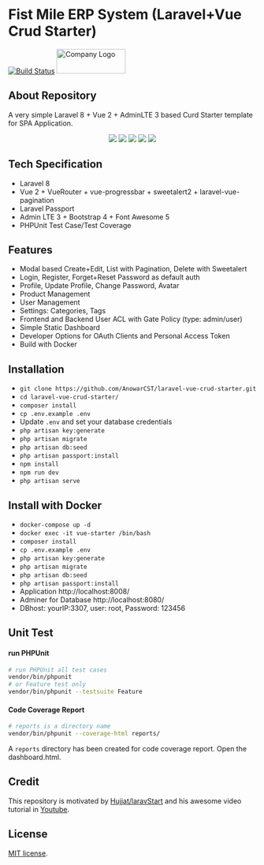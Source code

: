 # Fist Mile ERP System (Laravel+Vue Crud Starter)

[![Build Status](https://dev.azure.com/anowarhossain/laravel-vue-crud-starter/_apis/build/status/AnowarCST.laravel-vue-crud-starter?branchName=master)](https://dev.azure.com/anowarhossain/laravel-vue-crud-starter/_build/latest?definitionId=6&branchName=master)
<img src="https://sv1.picz.in.th/images/2021/02/11/o138qN.png" alt="Company Logo" width="140px" height="50px">

## About Repository

A very simple Laravel 8 + Vue 2 + AdminLTE 3 based Curd Starter template for SPA Application.

<p align="center">
<img src="https://imgur.com/iziSh2w.jpg">
<img src="https://imgur.com/aimNt19.jpg">
<img src="https://imgur.com/2D5onIP.jpg">
<img src="https://imgur.com/VZRQkrn.jpg">
<img src="https://imgur.com/Kd70r5P.jpg">
</p>

## Tech Specification

-   Laravel 8
-   Vue 2 + VueRouter + vue-progressbar + sweetalert2 + laravel-vue-pagination
-   Laravel Passport
-   Admin LTE 3 + Bootstrap 4 + Font Awesome 5
-   PHPUnit Test Case/Test Coverage

## Features

-   Modal based Create+Edit, List with Pagination, Delete with Sweetalert
-   Login, Register, Forget+Reset Password as default auth
-   Profile, Update Profile, Change Password, Avatar
-   Product Management
-   User Management
-   Settings: Categories, Tags
-   Frontend and Backend User ACL with Gate Policy (type: admin/user)
-   Simple Static Dashboard
-   Developer Options for OAuth Clients and Personal Access Token
-   Build with Docker

## Installation

-   `git clone https://github.com/AnowarCST/laravel-vue-crud-starter.git`
-   `cd laravel-vue-crud-starter/`
-   `composer install`
-   `cp .env.example .env`
-   Update `.env` and set your database credentials
-   `php artisan key:generate`
-   `php artisan migrate`
-   `php artisan db:seed`
-   `php artisan passport:install`
-   `npm install`
-   `npm run dev`
-   `php artisan serve`

## Install with Docker

-   `docker-compose up -d`
-   `docker exec -it vue-starter /bin/bash`
-   `composer install`
-   `cp .env.example .env`
-   `php artisan key:generate`
-   `php artisan migrate`
-   `php artisan db:seed`
-   `php artisan passport:install`
-   Application http://localhost:8008/
-   Adminer for Database http://localhost:8080/
-   DBhost: yourIP:3307, user: root, Password: 123456

## Unit Test

#### run PHPUnit

```bash
# run PHPUnit all test cases
vendor/bin/phpunit
# or Feature test only
vendor/bin/phpunit --testsuite Feature
```

#### Code Coverage Report

```bash
# reports is a directory name
vendor/bin/phpunit --coverage-html reports/
```

A `reports` directory has been created for code coverage report. Open the dashboard.html.

## Credit

This repository is motivated by [Hujjat/laravStart](https://github.com/Hujjat/laravStart) and his awesome video tutorial in [Youtube](https://www.youtube.com/playlist?list=PLB4AdipoHpxaHDLIaMdtro1eXnQtl_UvE).

## License

[MIT license](https://opensource.org/licenses/MIT).
